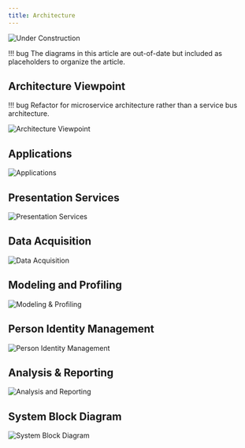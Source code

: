 ```yaml
---
title: Architecture
---
```


![Under Construction][def]

[def]: ../images/underconstruction.svg

!!! bug
    The diagrams in this article are out-of-date but included as placeholders to organize the article.

## Architecture Viewpoint
!!! bug
    Refactor for microservice architecture rather than a service bus architecture.

![Architecture Viewpoint](../images/engineering-viewpoint.png)

## Applications

![Applications](../images/applications.png)

## Presentation Services

![Presentation Services](../images/presentation-services.png)

## Data Acquisition

![Data Acquisition](../images/data-acquisition.png)

## Modeling and Profiling

![Modeling &amp; Profiling](../images/modeling-and-profiling.png)

## Person Identity Management

![Person Identity Management](../images/person-identity-management.png)

## Analysis &amp; Reporting

![Analysis and Reporting](../images/analysis-and-reporting.png)

## System Block Diagram

![System Block Diagram](../images/system-block-diagram.png)

